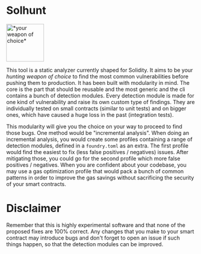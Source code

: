 # Solhunt

<img src="./images/solhunt.pn" alt="*your weapon of choice*" width="100" height="100"/>

This tool is a static analyzer currently shaped for Solidity. It aims to be your *hunting weapon of choice* to find the most common vulnerabilities before pushing them to production.
It has been built with modularity in mind. The core is the part that should be reusable and the most generic and the cli contains a bunch of detection modules.
Every detection module is made for one kind of vulnerability and raise its own custom type of findings. They are individually tested on small contracts (similar to unit tests) and on bigger ones, which have caused a huge loss in the past (integration tests).

This modularity will give you the choice on your way to proceed to find those bugs. One method would be "incremental analysis".
When doing an incremental analysis, you would create some profiles containing a range of detection modules, defined in a `foundry.toml` as an extra.
The first profile would find the easiest to fix (less false positives / negatives) issues. After mitigating those, you could go for the second profile which more false positives / negatives. When you are confident about your codebase, you may use a gas optimization profile that would pack a bunch of common patterns in order to improve the gas savings without sacrificing the security of your smart contracts.

# Disclaimer

Remember that this is highly experimental software and that none of the proposed fixes are 100% correct.
Any changes that you make to your smart contract may introduce bugs and don't forget to open an issue if such things happen, so that the detection modules can be improved.
